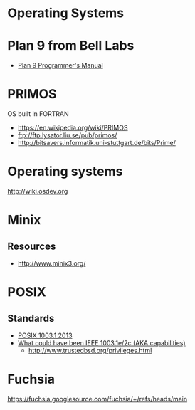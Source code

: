# Operating Systems
# Plan 9 from Bell Labs

- [Plan 9 Programmer's Manual](http://doc.cat-v.org/plan_9/1st_edition/manual.pdf)

# PRIMOS
OS built in FORTRAN


* <https://en.wikipedia.org/wiki/PRIMOS>
* <ftp://ftp.lysator.liu.se/pub/primos/>
* <http://bitsavers.informatik.uni-stuttgart.de/bits/Prime/>



# Operating systems
<http://wiki.osdev.org>

# Minix
<!-- read the microkernel source -->

## Resources

* <http://www.minix3.org/>


# POSIX

## Standards


* [POSIX 1003.1 2013](http://pubs.opengroup.org/onlinepubs/9699919799/)
* [What could have been IEEE 1003.1e/2c (AKA capabilities)](http://wt.tuxomania.net/publications/posix.1e/download.html)
  * <http://www.trustedbsd.org/privileges.html>

# Fuchsia

https://fuchsia.googlesource.com/fuchsia/+/refs/heads/main

